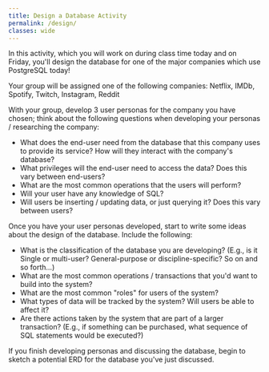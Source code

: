 ```yaml
---
title: Design a Database Activity
permalink: /design/
classes: wide
---
```

In this activity, which you will work on during class time today and on Friday, you'll design the database for one of the major companies which use PostgreSQL today!

Your group will be assigned one of the following companies: Netflix, IMDb, Spotify, Twitch, Instagram, Reddit

With your group, develop 3 user personas for the company you have chosen; think about the following questions when developing your personas / researching the company:

- What does the end-user need from the database that this company uses to provide its service?  How will they interact with the company's database?
- What privileges will the end-user need to access the data?  Does this vary between end-users?
- What are the most common operations that the users will perform?
- Will your user have any knowledge of SQL?
- Will users be inserting / updating data, or just querying it?  Does this vary between users?

Once you have your user personas developed, start to write some ideas about the design of the database.  Include the following:

- What is the classification of the database you are developing?  (E.g., is it Single or multi-user?  General-purpose or discipline-specific?  So on and so forth...)
- What are the most common operations / transactions that you'd want to build into the system?
- What are the most common "roles" for users of the system?
- What types of data will be tracked by the system?  Will users be able to affect it?
- Are there actions taken by the system that are part of a larger transaction?  (E.g., if something can be purchased, what sequence of SQL statements would be executed?)

If you finish developing personas and discussing the database, begin to sketch a potential ERD for the database you've just discussed.
